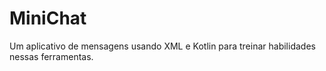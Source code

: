 # MiniChat
Um aplicativo de mensagens usando XML e Kotlin para treinar habilidades nessas ferramentas.
